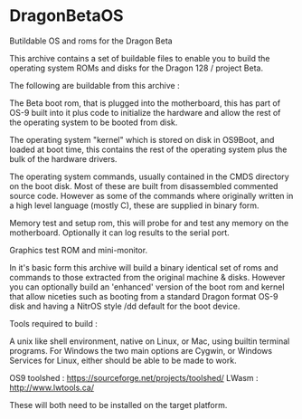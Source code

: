 # DragonBetaOS
Butildable OS and roms for the Dragon Beta

This archive contains a set of buildable files to enable you to build the
operating system ROMs and disks for the Dragon 128 / project Beta.

The following are buildable from this archive :

The Beta boot rom, that is plugged into the motherboard, this has part of
OS-9 built into it plus code to initialize the hardware and allow the rest
of the operating system to be booted from disk. 

The operating system "kernel" which is stored on disk in OS9Boot, and loaded 
at boot time, this contains the rest of the operating system plus the bulk 
of the hardware drivers.

The operating system commands, usually contained in the CMDS directory on
the boot disk. Most of these are built from disassembled commented source 
code. However as some of the commands where originally written in a high
level language (mostly C), these are supplied in binary form.

Memory test and setup rom, this will probe for and test any memory on the 
motherboard. Optionally it can log results to the serial port.

Graphics test ROM and mini-monitor.

In it's basic form this archive will build a binary identical set of roms
and commands to those extracted from the original machine & disks. However
you can optionally build an 'enhanced' version of the boot rom and kernel
that allow niceties such as booting from a standard Dragon format OS-9 disk
and having a NitrOS style /dd default for the boot device.


Tools required to build :

A unix like shell environment, native on Linux, or Mac, using builtin terminal
programs. For Windows the two main options are Cygwin, or Windows Services for 
Linux, either should be able to be made to work.

OS9 toolshed : https://sourceforge.net/projects/toolshed/
LWasm : http://www.lwtools.ca/

These will both need to be installed on the target platform.

